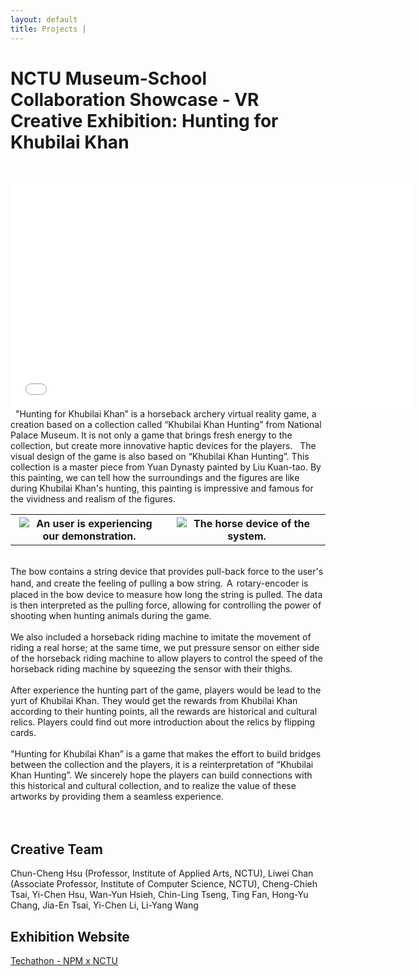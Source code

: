 ```yaml
---
layout: default
title: Projects | 
---
```


# NCTU Museum-School Collaboration Showcase - VR Creative Exhibition: Hunting for Khubilai Khan

&nbsp;  
<div class="video-container">
    <iframe
        width="640"
        height="360"
        src="//player.vimeo.com/video/274839879"
        frameborder="0"
        allowfullscreen
        display = "block"
        margin-left = "auto"
        margin-right = "auto"
        >
    </iframe>
</div>  
&nbsp;  
"Hunting for Khubilai Khan” is a horseback archery virtual reality game, a creation based on a collection called “Khubilai Khan Hunting” from National Palace Museum. It is not only a game that brings fresh energy to the collection, but create more innovative haptic devices for the players.  
&nbsp;  
The visual design of the game is also based on “Khubilai Khan Hunting”. This collection is a master piece from Yuan Dynasty painted by Liu Kuan-tao. By this painting, we can tell how the surroundings and the figures are like during Khubilai Khan's hunting, this painting is impressive and famous for the vividness and realism of the figures.  
&nbsp;  

<div
    class = "projectBox"
    >
    <table>
        <tr>
        <th
            style = "width: 50%;
                    height: 50%">
            <img
                src = "/images/hunting/playing.jpg"
                alt = "An user is experiencing our demonstration."
                style = "max-width: 95%;
                        max-height: 95%;
                        vertical-align: middle;"
                >
        </th>
        <th
            style = "width: 50%;
                    height: 50%">
            <img
                src = "/images/hunting/horse.jpg"
                alt = "The horse device of the system."
                style = "max-width: 95%;
                        max-height: 95%;
                        vertical-align: middle;"
                >
        </th>
        </tr>
    </table>
</div>

&nbsp;  
The bow contains a string device that provides pull-back force to the user's hand, and create the feeling of pulling a bow string. Ａ rotary-encoder is placed in the bow device to measure how long the string is pulled. The data is then interpreted as the pulling force, allowing for controlling the power of shooting when hunting animals during the game.  
&nbsp;  
We also included a horseback riding machine to imitate the movement of riding a real horse; at the same time, we put pressure sensor on either side of the horseback riding machine to allow players to control the speed of the horseback riding machine by squeezing the sensor with their thighs.  
&nbsp;  
After experience the hunting part of the game, players would be lead to the yurt of Khubilai Khan. They would get the rewards from Khubilai Khan according to their hunting points, all the rewards are historical and cultural relics. Players could find out more introduction about the relics by flipping cards.  
&nbsp;  
"Hunting for Khubilai Khan” is a game that makes the effort to build bridges between the collection and the players, it is a reinterpretation of “Khubilai Khan Hunting”. We sincerely hope the players can build connections with this historical and cultural collection, and to realize the value of these artworks by providing them a seamless experience.  
&nbsp;  
&nbsp;  

## Creative Team  

Chun-Cheng Hsu (Professor, Institute of Applied Arts, NCTU), Liwei Chan (Associate Professor, Institute of Computer Science, NCTU), Cheng-Chieh Tsai, Yi-Chen Hsu, Wan-Yun Hsieh, Chin-Ling Tseng, Ting Fan, Hong-Yu Chang, Jia-En Tsai, Yi-Chen Li, Li-Yang Wang  

## Exhibition Website  

[Techathon - NPM x NCTU](https://theme.npm.edu.tw/exh107/NPMxNCTU/en/page-2.html#main)  
